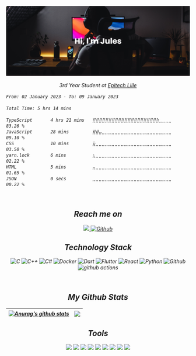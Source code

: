 <img src="https://github.com/Jules-gitclerc/Jules-gitclerc/blob/main/banner.png" />

<p align="center"><em>3rd Year Student at <a href="https://www.epitech.eu/fr/ecole-informatique-lille/">Epitech Lille</a></p>
  
<!--START_SECTION:waka-->

```text
From: 02 January 2023 - To: 09 January 2023

Total Time: 5 hrs 14 mins

TypeScript       4 hrs 21 mins   ⣿⣿⣿⣿⣿⣿⣿⣿⣿⣿⣿⣿⣿⣿⣿⣿⣿⣿⣿⣿⣷⣀⣀⣀⣀   83.26 %
JavaScript       28 mins         ⣿⣿⣤⣀⣀⣀⣀⣀⣀⣀⣀⣀⣀⣀⣀⣀⣀⣀⣀⣀⣀⣀⣀⣀⣀   09.10 %
CSS              10 mins         ⣷⣀⣀⣀⣀⣀⣀⣀⣀⣀⣀⣀⣀⣀⣀⣀⣀⣀⣀⣀⣀⣀⣀⣀⣀   03.50 %
yarn.lock        6 mins          ⣦⣀⣀⣀⣀⣀⣀⣀⣀⣀⣀⣀⣀⣀⣀⣀⣀⣀⣀⣀⣀⣀⣀⣀⣀   02.22 %
HTML             5 mins          ⣤⣀⣀⣀⣀⣀⣀⣀⣀⣀⣀⣀⣀⣀⣀⣀⣀⣀⣀⣀⣀⣀⣀⣀⣀   01.65 %
JSON             0 secs          ⣀⣀⣀⣀⣀⣀⣀⣀⣀⣀⣀⣀⣀⣀⣀⣀⣀⣀⣀⣀⣀⣀⣀⣀⣀   00.22 %
```

<!--END_SECTION:waka-->
  
<p align="center">
  <img src="https://komarev.com/ghpvc/?username=jules-gitclerc&style=flat-square&color=blue" alt=""/>
</p>
  
<h2 align="center">Reach me on</h2>

<p align="center">
  <a href="https://www.linkedin.com/in/jules-clerc/">
    <img src="https://img.shields.io/badge/-Linkedin-blue?style=for-the-badge&logo=Linkedin&logoColor=white&link=https://www.linkedin.com/in/ritik-rawal-698a18142/"/>
  </a>
  <a href="https://github.com/Jules-gitclerc" target="_blank">
    <img alt="Github" src="https://img.shields.io/badge/GitHub-%2312100E.svg?&style=for-the-badge&logo=Github&logoColor=white" />
  </a>
</p>

<h2 align="center">Technology Stack</h2>

<p align="center">
  <img alt="C" src="https://img.shields.io/badge/C-00599C?style=for-the-badge&logo=c&logoColor=white"/>
  <img alt="C++" src="https://img.shields.io/badge/C%2B%2B-00599C?style=for-the-badge&logo=c%2B%2B&logoColor=white"/>
  <img alt="C#" src="https://img.shields.io/badge/C%23-239120?style=for-the-badge&logo=c-sharp&logoColor=white"/>
  <img alt="Docker" src="https://img.shields.io/badge/-Docker-46a2f1?style=for-the-badge&logo=docker&logoColor=white" />
  <img alt="Dart" src="https://img.shields.io/badge/Dart-0175C2?style=for-the-badge&logo=dart&logoColor=white"/>
  <img alt="Flutter" src="https://img.shields.io/badge/Flutter-02569B?style=for-the-badge&logo=flutter&logoColor=white"/>
  <img alt="React" src="https://img.shields.io/badge/React-20232A?style=for-the-badge&logo=react&logoColor=61DAFB"/>
  <img alt="Python" src="https://img.shields.io/badge/Python-3776AB?style=for-the-badge&logo=python&logoColor=white"/>
  <img alt="Github" src="https://img.shields.io/badge/GitHub-100000?style=for-the-badge&logo=github&logoColor=white"/>
  <img alt="github actions" src="https://img.shields.io/badge/-Github_Actions-2088FF?style=for-the-badge&logo=github-actions&logoColor=white"/>
</p>
  
<br>

  <h2 align="center">My Github Stats</h2>

| <a href="https://github.com/Jules-gitclerc/Jules-gitclerc"><img align="center" src="https://github-readme-stats.vercel.app/api?username=Jules-gitclerc&show_icons=true&include_all_commits=true&theme=buefy&hide_border=true" alt="Anurag's github stats" /></a> | <a href="https://github.com/Jules-gitclerc/Jules-gitclerc"><img align="center" src="https://github-readme-stats.vercel.app/api/top-langs/?username=Jules-gitclerc&layout=compact&theme=buefy&hide_border=true" /></a> |
| ------------- | ------------- |
  
  <h2 align="center">Tools</h2>

  <p align="center">
    <img src="https://img.shields.io/badge/Android%20Studio-3DDC84.svg?style=for-the-badge&logo=android-studio&logoColor=white"/>
    <img src="https://img.shields.io/badge/CLion-black?style=for-the-badge&logo=clion&logoColor=white"/>
    <img src="https://img.shields.io/badge/pycharm-143?style=for-the-badge&logo=pycharm&logoColor=black&color=black&labelColor=green"/>
    <img src="https://img.shields.io/badge/Visual%20Studio%20Code-0078d7.svg?style=for-the-badge&logo=visual-studio-code&logoColor=white"/>
    <img src="https://img.shields.io/badge/webstorm-143?style=for-the-badge&logo=webstorm&logoColor=white&color=black"/>
    <img src="https://img.shields.io/badge/Xcode-007ACC?style=for-the-badge&logo=Xcode&logoColor=white"/>
    <img src="https://img.shields.io/badge/mac%20os-000000?style=for-the-badge&logo=macos&logoColor=F0F0F0"/>
    <img src="https://img.shields.io/badge/Canva-%2300C4CC.svg?style=for-the-badge&logo=Canva&logoColor=white"/>
    <img src="https://img.shields.io/badge/Trello-%23026AA7.svg?style=for-the-badge&logo=Trello&logoColor=white"/>
  </p>
